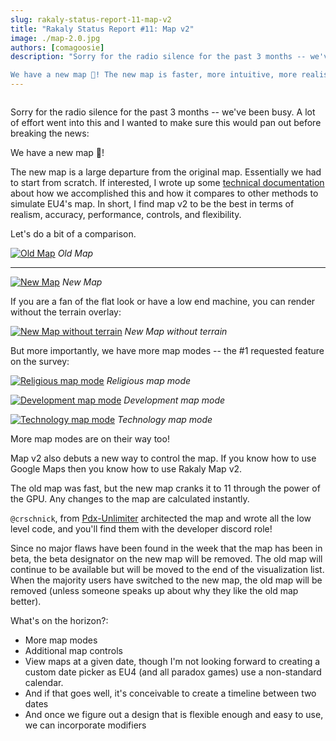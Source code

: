 ```yaml
---
slug: rakaly-status-report-11-map-v2
title: "Rakaly Status Report #11: Map v2"
image: ./map-2.0.jpg
authors: [comagoosie]
description: "Sorry for the radio silence for the past 3 months -- we've been busy. A lot of effort went into this and I wanted to make sure this would pan out before breaking the news:

We have a new map 🎉! The new map is faster, more intuitive, more realistic, and exposes more map modes. We're really excited to show it off."
---
```


<div style={{textAlign: "center"}}>
  <img alt="" width={512} height={278} src={require("./map-2.0.jpg").default} />
</div>


Sorry for the radio silence for the past 3 months -- we've been busy. A lot of effort went into this and I wanted to make sure this would pan out before breaking the news:

We have a new map 🎉!

The new map is a large departure from the original map. Essentially we had to start from scratch. If interested, I wrote up some [technical documentation](https://nickb.dev/blog/simulating-the-eu4-map-in-the-browser-with-webgl) about how we accomplished this and how it compares to other methods to simulate EU4's map. In short, I find map v2 to be the best in terms of realism, accuracy, performance, controls, and flexibility.

<!--truncate-->

Let's do a bit of a comparison.

[![Old Map](old-map.png)](old-map.png)
*Old Map*

---

[![New Map](new-map.jpg)](new-map.jpg)
*New Map*

If you are a fan of the flat look or have a low end machine, you can render without the terrain overlay:

[![New Map without terrain](new-map-terrainless.png)](new-map-terrainless.png)
*New Map without terrain*

But more importantly, we have more map modes -- the #1 requested feature on the survey:

[![Religious map mode](new-map-religion.png)](new-map-religion.png)
*Religious map mode*

[![Development map mode](new-map-development.png)](new-map-development.png)
*Development map mode*

[![Technology map mode](new-map-technology.png)](new-map-technology.png)
*Technology map mode*

More map modes are on their way too!

Map v2 also debuts a new way to control the map. If you know how to use Google Maps then you know how to use Rakaly Map v2.

The old map was fast, but the new map cranks it to 11 through the power of the GPU. Any changes to the map are calculated instantly. 

`@crschnick`, from [Pdx-Unlimiter](https://github.com/crschnick/pdx_unlimiter) architected the map and wrote all the low level code, and you'll find them with the developer discord role!

Since no major flaws have been found in the week that the map has been in beta, the beta designator on the new map will be removed. The old map will continue to be available but will be moved to the end of the visualization list. When the majority users have switched to the new map, the old map will be removed (unless someone speaks up about why they like the old map better).

What's on the horizon?:

- More map modes
- Additional map controls
- View maps at a given date, though I'm not looking forward to creating a custom date picker as EU4 (and all paradox games) use a non-standard calendar.
- And if that goes well, it's conceivable to create a timeline between two dates
- And once we figure out a design that is flexible enough and easy to use, we can incorporate modifiers 
